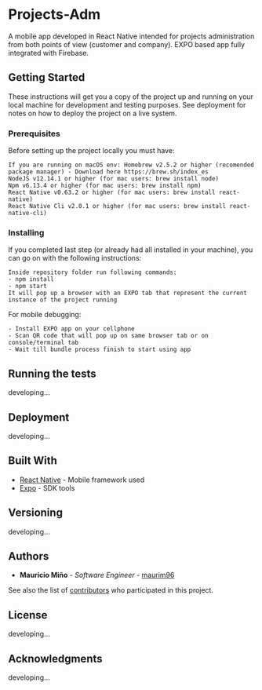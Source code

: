 # Projects-Adm

A mobile app developed in React Native intended for projects administration from both points of view (customer and company). EXPO based app fully integrated with Firebase.

## Getting Started

These instructions will get you a copy of the project up and running on your local machine for development and testing purposes. See deployment for notes on how to deploy the project on a live system.

### Prerequisites

Before setting up the project locally you must have:

```
If you are running on macOS env: Homebrew v2.5.2 or higher (recomended package manager) - Download here https://brew.sh/index_es
NodeJS v12.14.1 or higher (for mac users: brew install node)
Npm v6.13.4 or higher (for mac users: brew install npm)
React Native v0.63.2 or higher (for mac users: brew install react-native)
React Native Cli v2.0.1 or higher (for mac users: brew install react-native-cli)
```

### Installing

If you completed last step (or already had all installed in your machine), you can go on with the following instructions:

```
Inside repository folder run following commands:
- npm install
- npm start
It will pop up a browser with an EXPO tab that represent the current instance of the project running
```

For mobile debugging:

```
- Install EXPO app on your cellphone
- Scan QR code that will pop up on same browser tab or on console/terminal tab
- Wait till bundle process finish to start using app
```

## Running the tests

developing...

## Deployment

developing...

## Built With

* [React Native](https://reactnative.dev) - Mobile framework used
* [Expo](https://expo.io) - SDK tools

## Versioning

developing...

## Authors

* **Mauricio Miño** - *Software Engineer* - [maurim96](https://github.com/maurim96)

See also the list of [contributors](https://github.com/your/project/contributors) who participated in this project.

## License

developing...

## Acknowledgments

developing...
